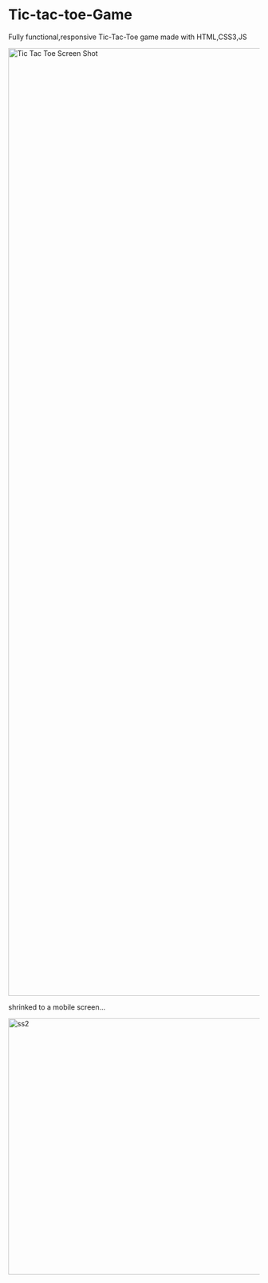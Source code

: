 # Tic-tac-toe-Game
Fully functional,responsive Tic-Tac-Toe game made with HTML,CSS3,JS


<img width="1897" alt="Tic Tac Toe Screen Shot" src="https://github.com/bharathp95/Tic-tac-toe-Game/assets/73982374/b1045b19-2aba-4bc8-80c6-0f52d446e338">

shrinked to a mobile screen...

<img width="513" alt="ss2" src="https://github.com/bharathp95/Tic-tac-toe-Game/assets/73982374/b31e6626-02ee-4b8d-bd92-1447ec05f036">
